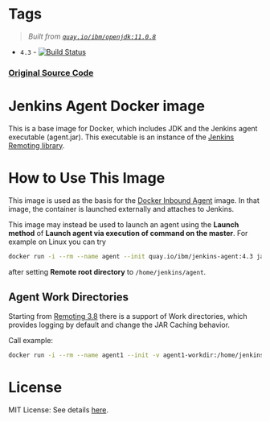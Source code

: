 # Tags
> _Built from [`quay.io/ibm/openjdk:11.0.8`](https://quay.io/repository/ibm/openjdk?tab=info)_
-	`4.3` - [![Build Status](https://travis-ci.com/lcarcaramo/docker-agent.svg?branch=master)](https://travis-ci.com/lcarcaramo/docker-agent)

### __[Original Source Code](https://github.com/jenkinsci/docker-agent)__

Jenkins Agent Docker image
===

This is a base image for Docker, which includes JDK and the Jenkins agent executable (agent.jar).
This executable is an instance of the [Jenkins Remoting library](https://github.com/jenkinsci/remoting).

# How to Use This Image

This image is used as the basis for the [Docker Inbound Agent](https://github.com/jenkinsci/docker-inbound-agent/) image.
In that image, the container is launched externally and attaches to Jenkins.

This image may instead be used to launch an agent using the **Launch method** of **Launch agent via execution of command on the master**. For example on Linux you can try

```sh
docker run -i --rm --name agent --init quay.io/ibm/jenkins-agent:4.3 java -jar /usr/share/jenkins/agent.jar
```

after setting **Remote root directory** to `/home/jenkins/agent`.


## Agent Work Directories

Starting from [Remoting 3.8](https://github.com/jenkinsci/remoting/blob/master/CHANGELOG.md#38) there is a support of Work directories, 
which provides logging by default and change the JAR Caching behavior.

Call example:

```sh
docker run -i --rm --name agent1 --init -v agent1-workdir:/home/jenkins/agent quay.io/ibm/jenkins-agent:4.3 java -jar /usr/share/jenkins/agent.jar -workDir /home/jenkins/agent
```

# License

MIT License: See details [here](https://github.com/jenkinsci/docker-agent/blob/master/LICENSE).
